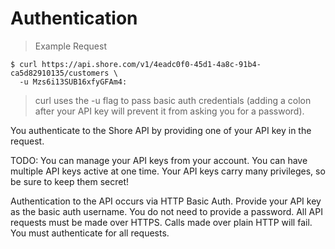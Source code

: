 # Authentication

> Example Request

```language-curl
$ curl https://api.shore.com/v1/4eadc0f0-45d1-4a8c-91b4-ca5d82910135/customers \
  -u Mzs6i13SUB16xfyGFAm4:
```

> curl uses the -u flag to pass basic auth credentials (adding a colon after your API key will prevent it from asking you for a password).

You authenticate to the Shore API by providing one of your API key in the request. 

TODO: You can manage your API keys from your account. You can have multiple API keys active at one time. Your API keys carry many privileges, so be sure to keep them secret!

Authentication to the API occurs via HTTP Basic Auth. Provide your API key as the basic auth username. You do not need to provide a password. All API requests must be made over HTTPS. Calls made over plain HTTP will fail. You must authenticate for all requests.


